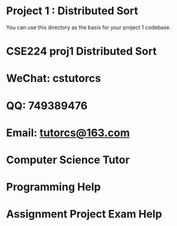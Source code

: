 # **Project 1 : Distributed Sort**

You can use this directory as the basis for your project 1 codebase.
# CSE224 proj1 Distributed Sort
# WeChat: cstutorcs

# QQ: 749389476

# Email: tutorcs@163.com

# Computer Science Tutor

# Programming Help

# Assignment Project Exam Help
